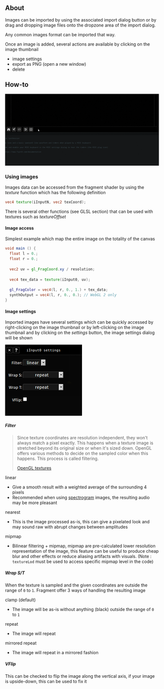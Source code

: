 ## About

Images can be imported by using the associated import dialog button or by drag and dropping image files onto the dropzone area of the import dialog.

Any common images format can be imported that way.

Once an image is added, several actions are available by clicking on the image thumbnail

- image settings
- export as PNG (open a new window)
- delete

## How-to

![Fragment image import](gifs/image_import.gif)

### Using images

Images data can be accessed from the fragment shader by using the *texture* function which has the following definition

```glsl
vec4 texture(iInputN, vec2 texCoord);
```

There is several other functions (see GLSL section) that can be used with textures such as *textureOffset*

#### Image access

Simplest example which map the entire image on the totality of the canvas

```glsl
void main () {
  float l = 0.;
  float r = 0.;

  vec2 uv = gl_FragCoord.xy / resolution;

  vec4 tex_data = texture(iInput0, uv);

  gl_FragColor = vec4(l, r, 0., 1.) + tex_data;
  synthOutput = vec4(l, r, 0., 0.); // WebGL 2 only
}
```
#### Image settings

Imported images have several settings which can be quickly accessed by right-clicking on the image thumbnail or by left-clicking on the image thumbnail and by clicking on the *settings* button, the image settings dialog will be shown

![Fragment image settings](images/image_settings.png)

##### Filter

> Since texture coordinates are resolution independent, they won't always match a pixel exactly. This happens when a texture image is stretched beyond its original size or when it's sized down. OpenGL offers various methods to decide on the sampled color when this happens. This process is called filtering. 
>
> [OpenGL textures](https://open.gl/textures)

linear



- Give a smooth result with a weighted average of the surrounding 4 pixels
- Recommended when using [spectrogram](https://en.wikipedia.org/wiki/Spectrogram) images, the resulting audio may be more pleasant

nearest



- This is the image processed as-is, this can give a pixelated look and may sound raw with abrupt changes between amplitudes

mipmap



- Bilinear filtering + mipmap, mipmap are pre-calculated lower resolution representation of the image, this feature can be useful to produce cheap blur and other effects or reduce aliasing artifacts with visuals. (Note : `textureLod` must be used to access specific mipmap level in the code)

##### Wrap S/T

When the texture is sampled and the given coordinates are outside the range of `0` to `1`. Fragment offer 3 ways of handling the resulting image

clamp (default)



- The image will be as-is without anything (black) outside the range of `0` to `1`

repeat



- The image will repeat

mirrored repeat



- The image will repeat in a mirrored fashion

##### VFlip

This can be checked to flip the image along the vertical axis, if your image is upside-down, this can be used to fix it

